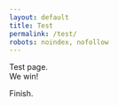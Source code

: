 ```yaml
---
layout: default
title: Test
permalink: /test/
robots: noindex, nofollow
---
```


Test page.  
We win!

Finish.
